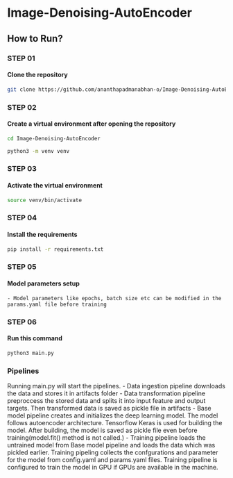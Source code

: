 # Image-Denoising-AutoEncoder

## How to Run?

### STEP 01
#### Clone the repository
```bash 
git clone https://github.com/ananthapadmanabhan-o/Image-Denoising-AutoEncoder.git
```

### STEP 02
#### Create a virtual environment after opening the repository
```bash 
cd Image-Denoising-AutoEncoder
```

```bash
python3 -m venv venv
```
### STEP 03
#### Activate the virtual environment

```bash
source venv/bin/activate
```


### STEP 04
#### Install the requirements
```bash 
pip install -r requirements.txt
```
### STEP 05
#### Model parameters setup
    - Model parameters like epochs, batch size etc can be modified in the params.yaml file before training

### STEP 06
#### Run this command
```bash
python3 main.py
```

### Pipelines

Running main.py  will start the pipelines.
    - Data ingestion pipeline downloads the data and stores it in artifacts folder
    - Data transformation pipeline preproccess the stored data and splits it into input feature and output targets. Then transformed data is saved as pickle file in artifacts
    - Base model pipeline creates and initializes the deep learning model. The model follows autoencoder architecture. Tensorflow Keras is used for building the model. After building, the model is saved as pickle file even before training(model.fit() method is not called.)
    - Training pipeline loads the untrained model from Base model pipeline and loads the data which was pickled earlier. Training pipeling collects the confgurations and parameter for the model from config.yaml and params.yaml files. Training pipeline is configured to train the model in GPU if GPUs are available in the machine.
